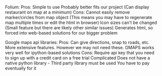 Folium:
Pros: 
    Simple to use
    Probably better fits our project (Can display restaurant on map at a minimum)
Cons:
    Cannot easily remove marker/circles from map object (This means you may have to regenerate map multiple times or edit the html in browser)
    Icon sizes can't be changed (Small feature but there are likely other similar issues)
    Generates html, so forced into web-based solutions for our bigger problem

Google maps api libraries:
Pros: 
    Can give directions, snap to roads, etc. More extensive features. However we may not need these. 
    GMAPS works very well for ipython-based solutions
Cons: 
    Require api key that you need to sign up with a credit card on a free trial
    Complicated
    Does not have a native python library - Third party library must be used
    You have to pay eventually for it